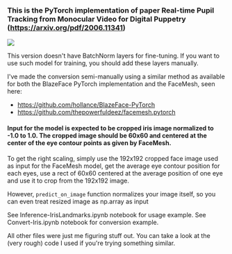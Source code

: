 ### This is the PyTorch implementation of paper Real-time Pupil Tracking from Monocular Video for Digital Puppetry (https://arxiv.org/pdf/2006.11341)
![](https://google.github.io/mediapipe/images/mobile/iris_tracking_example.gif)

This version doesn't have BatchNorm layers for fine-tuning. If you want to use such model for training, you should add these layers manually.

I've made the conversion semi-manually using a similar method as available for both the BlazeFace PyTorch implementation and the FaceMesh, seen here:
- https://github.com/hollance/BlazeFace-PyTorch
- https://github.com/thepowerfuldeez/facemesh.pytorch


#### Input for the model is expected to be cropped iris image normalized to -1.0 to 1.0. The cropped image should be 60x60 and centered at the center of the eye contour points as given by FaceMesh.
To get the right scaling, simply use the 192x192 cropped face image used as input for the FaceMesh model, get the average eye contour position for each eyes, use a rect of 60x60 centered at the average position of one eye and use it to crop from the 192x192 image.

However, `predict_on_image` function normalizes your image itself, so you can even treat resized image as np.array as input

See Inference-IrisLandmarks.ipynb notebook for usage example.
See Convert-Iris.ipynb notebook for conversion example.

All other files were just me figuring stuff out. You can take a look at the (very rough) code I used if you're trying something similar.